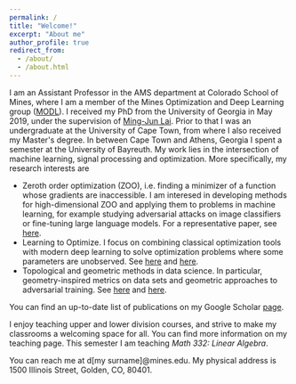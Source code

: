 ```yaml
---
permalink: /
title: "Welcome!"
excerpt: "About me"
author_profile: true
redirect_from:
  - /about/
  - /about.html
---
```


 I am an Assistant Professor in the AMS department at Colorado School of Mines, where I am a member of the Mines Optimization and Deep Learning group ([MODL](https://ams.mines.edu/optimization-and-deep-learning/)).  I received my PhD from the University of Georgia in May 2019, under the supervision of [Ming-Jun Lai](http://alpha.math.uga.edu/~mjlai/). Prior to that I was an undergraduate at the University of Cape Town, from where I also received my Master's degree. In between Cape Town and Athens, Georgia I spent a semester at the University of Bayreuth. My work lies in the intersection of machine learning, signal processing and optimization. More specifically, my research interests are

- Zeroth order optimization (ZOO), i.e. finding a minimizer of a function whose gradients are inaccessible. I am interesed in developing methods for high-dimensional ZOO and applying them to  problems in machine learning, for example studying adversarial attacks on image classifiers or fine-tuning large language models. For a representative paper, see [here](http://proceedings.mlr.press/v139/cai21d/cai21d.pdf).
- Learning to Optimize. I focus on combining classical optimization tools with modern deep learning to solve optimization problems where some parameters are unobserved. See [here](https://arxiv.org/pdf/2106.00906.pdf) and [here](https://arxiv.org/pdf/2301.13395.pdf).
- Topological and geometric methods in data science. In particular, geometry-inspired metrics on data sets and geometric approaches to adversarial training. See [here](https://epubs.siam.org/doi/abs/10.1137/20M1386657) and [here](https://arxiv.org/pdf/2305.18779.pdf).

You can find an up-to-date list of publications on my Google Scholar [page](https://scholar.google.ca/citations?user=kP12IskAAAAJ&hl=en).

I enjoy teaching upper and lower division courses, and strive to make my classrooms a welcoming space for all. You can find more information on my teaching page. This semester I am teaching *Math 332: Linear Algebra*.

You can reach me at d[my surname]@mines.edu. My physical address is 1500 Illinois Street, Golden, CO, 80401.
